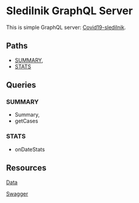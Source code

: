# Sledilnik GraphQL Server

This is simple GraphQL server: [Covid19-sledilnik](https://covid-19.sledilnik.org/).

## Paths

- [SUMMARY](https://api.sledilnik.org/api/summary),
- [STATS](https://api.sledilnik.org/api/stats)

## Queries

### SUMMARY

- Summary,
- getCases

### STATS

- onDateStats

## Resources

[Data](https://covid-19.sledilnik.org/sl/data)

[Swagger](https://api.sledilnik.org/swagger/index.html)
